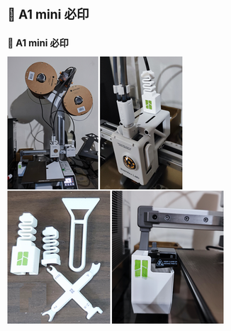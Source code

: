# 🎡 A1 mini 必印

## 🎡 A1 mini 必印

![241006-支架](./img/2024/241006-支架.png)
![241006-USB走线](./img/2024/241006-USB走线.png)
![241006-工具](./img/2024/241006-工具.png)
![241006-屎盆](./img/2024/241006-屎盆.png)




